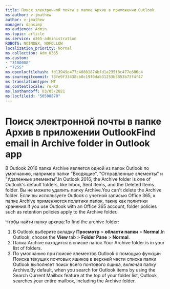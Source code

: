 ```yaml
---
title: Поиск электронной почты в папке Архив в приложении Outlook
ms.author: v-jmathew
author: v-jmathew
manager: dansimp
ms.audience: Admin
ms.topic: article
ms.service: o365-administration
ROBOTS: NOINDEX, NOFOLLOW
localization_priority: Normal
ms.collection: Adm_O365
ms.custom:
- "3100008"
- "7255"
ms.openlocfilehash: fd13949e477c40801874bfd1a235f8c477e686c4
ms.sourcegitcommit: 78fe9f33438cb0c19f0dab31253b5853b73f4f47
ms.translationtype: MT
ms.contentlocale: ru-RU
ms.lasthandoff: 03/05/2021
ms.locfileid: "50500870"
---
```

# <a name="find-email-in-archive-folder-in-outlook-app"></a><span data-ttu-id="c17cf-102">Поиск электронной почты в папке Архив в приложении Outlook</span><span class="sxs-lookup"><span data-stu-id="c17cf-102">Find email in Archive folder in Outlook app</span></span>

<span data-ttu-id="c17cf-103">В Outlook 2016 папка Archive является одной из папок Outlook по умолчанию, например папки "Входящие", "Отправленные элементы" и "Удаленные элементы".</span><span class="sxs-lookup"><span data-stu-id="c17cf-103">In Outlook 2016, the Archive folder is one of Outlook's default folders, like Inbox, Sent Items, and the Deleted Items folder.</span></span> <span data-ttu-id="c17cf-104">Вы не можете удалить папку Archive.</span><span class="sxs-lookup"><span data-stu-id="c17cf-104">You can't delete the Archive folder.</span></span> <span data-ttu-id="c17cf-105">Если вы используете Outlook с учетной записью Office 365, к папке Archive применяются политики папок, такие как политики хранения.</span><span class="sxs-lookup"><span data-stu-id="c17cf-105">If you use Outlook with an Office 365 account, folder policies such as retention policies apply to the Archive folder.</span></span>

<span data-ttu-id="c17cf-106">Чтобы найти папку архива:</span><span class="sxs-lookup"><span data-stu-id="c17cf-106">To find the archive folder:</span></span>

1. <span data-ttu-id="c17cf-107">В Outlook выберите вкладку **Просмотр** > **области папки**  >  **Normal.**</span><span class="sxs-lookup"><span data-stu-id="c17cf-107">In Outlook, choose the **View** tab > **Folder Pane** > **Normal**.</span></span>
2. <span data-ttu-id="c17cf-108">Папка Archive находится в списке папок.</span><span class="sxs-lookup"><span data-stu-id="c17cf-108">Your Archive folder is in your list of folders.</span></span>
3. <span data-ttu-id="c17cf-109">По умолчанию при поиске элементов Outlook с помощью функции Поиска текущих почтовых ящиков в верхней части списка папки Outlook выполняет поиск всего почтового ящика, включая папку Archive.</span><span class="sxs-lookup"><span data-stu-id="c17cf-109">By default, when you search for Outlook items by using the Search Current Mailbox feature at the top of your folder list, Outlook searches your entire mailbox, including the Archive folder.</span></span>
